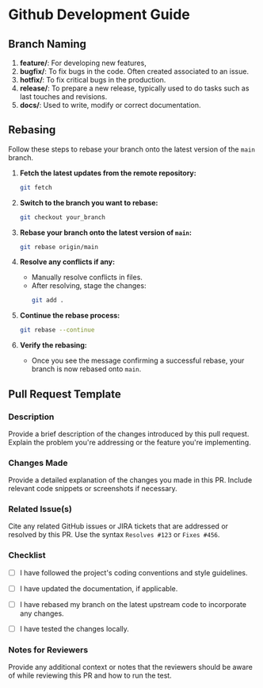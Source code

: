 # Github Development Guide

## Branch Naming
1. **feature/**: For developing new features,
2. **bugfix/**: To fix bugs in the code. Often created associated to an issue.
3. **hotfix/**: To fix critical bugs in the production.
4. **release/**: To prepare a new release, typically used to do tasks such as last touches and revisions.
5. **docs/**: Used to write, modify or correct documentation.

## Rebasing

Follow these steps to rebase your branch onto the latest version of the `main` branch.

1. **Fetch the latest updates from the remote repository:**
   ```sh
   git fetch
   ```

2. **Switch to the branch you want to rebase:**
   ```sh
   git checkout your_branch
   ```

3. **Rebase your branch onto the latest version of `main`:**
   ```sh
   git rebase origin/main
   ```

4. **Resolve any conflicts if any:**
   - Manually resolve conflicts in files.
   - After resolving, stage the changes:
     ```sh
     git add .
     ```

5. **Continue the rebase process:**
   ```sh
   git rebase --continue
   ```

6. **Verify the rebasing:**
   - Once you see the message confirming a successful rebase, your branch is now rebased onto `main`.


## Pull Request Template
### Description

Provide a brief description of the changes introduced by this pull request. Explain the problem you're addressing or the feature you're implementing.

### Changes Made

Provide a detailed explanation of the changes you made in this PR. Include relevant code snippets or screenshots if necessary.

### Related Issue(s)

Cite any related GitHub issues or JIRA tickets that are addressed or resolved by this PR. Use the syntax `Resolves #123` or `Fixes #456`.

### Checklist

- [ ]  I have followed the project's coding conventions and style guidelines.
- [ ]  I have updated the documentation, if applicable.
- [ ]  I have rebased my branch on the latest upstream code to incorporate any changes.
- [ ]  I have tested the changes locally.


### Notes for Reviewers

Provide any additional context or notes that the reviewers should be aware of while reviewing this PR and how to run the test.